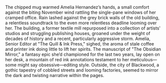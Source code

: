The chipped mug warmed Amelia Hernandez’s hands, a small comfort against the biting November wind rattling the single-pane windows of her cramped office.  Rain lashed against the grey brick walls of the old building, a relentless soundtrack to the even more relentless deadline looming over her.  The building, a former textile mill repurposed into a collection of artists' studios and struggling publishing houses, groaned under the weight of decades of history and a recent, particularly aggressive storm. Amelia, Senior Editor at "The Quill & Ink Press," sighed, the aroma of stale coffee and printer ink doing little to lift her spirits.  The manuscript of "The Obsidian Mirror," a fantasy epic she’d championed for the last two years, lay open on her desk, a mountain of red ink annotations testament to her meticulous—some might say obsessive—editing style.  Outside, the city of Blackwood, a gothic tapestry of cobbled streets and looming factories, seemed to mirror the dark and twisting narrative within the pages.
